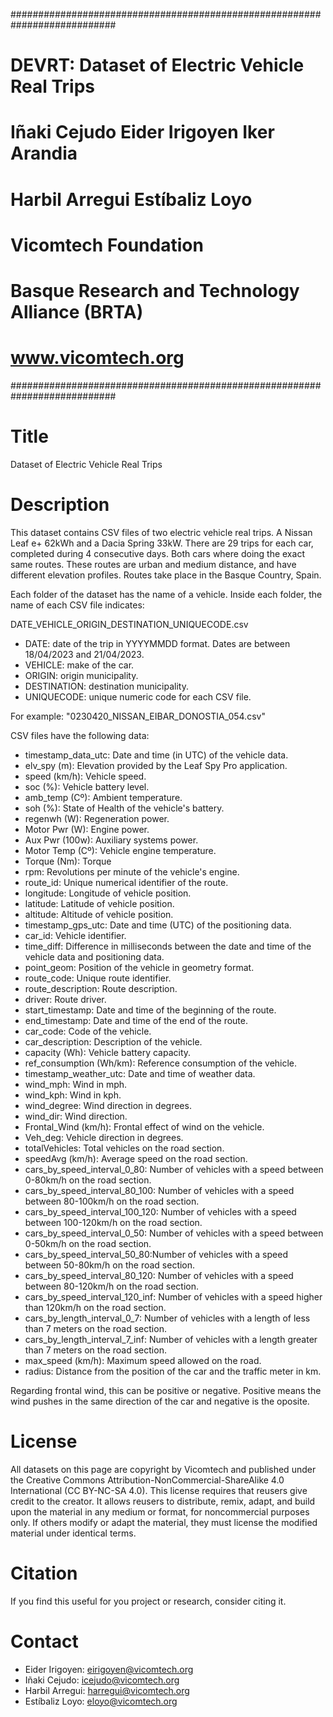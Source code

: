 
###########################################################################
#       DEVRT: Dataset of Electric Vehicle Real Trips                     #
#              Iñaki Cejudo    Eider Irigoyen    Iker Arandia             #
#                 Harbil Arregui    Estí­baliz Loyo                        #
#                                                                         #
#                                                                         #
#                           Vicomtech Foundation                          #
#                Basque Research and Technology Alliance (BRTA)           #
#                             www.vicomtech.org                           #
###########################################################################

Title
=====

Dataset of Electric Vehicle Real Trips

Description
===========

This dataset contains CSV files of two electric vehicle real trips. A Nissan Leaf e+ 62kWh and a Dacia Spring 33kW.
There are 29 trips for each car, completed during 4 consecutive days. Both cars where doing the exact same routes. These routes are urban and medium distance, and have different elevation profiles. Routes take place in the Basque Country, Spain.

Each folder of the dataset has the name of a vehicle. Inside each folder, the name of each CSV file indicates:

DATE_VEHICLE_ORIGIN_DESTINATION_UNIQUECODE.csv

- DATE: date of the trip in YYYYMMDD format. Dates are between 18/04/2023 and 21/04/2023.
- VEHICLE: make of the car.
- ORIGIN: origin municipality.
- DESTINATION: destination municipality.
- UNIQUECODE: unique numeric code for each CSV file.

For example: "0230420_NISSAN_EIBAR_DONOSTIA_054.csv"

CSV files have the following data:

- timestamp_data_utc: Date and time (in UTC) of the vehicle data.
- elv_spy (m): Elevation provided by the Leaf Spy Pro application.
- speed (km/h): Vehicle speed.
- soc (%): Vehicle battery level.
- amb_temp (Cº): Ambient temperature.
- soh (%): State of Health of the vehicle's battery.
- regenwh (W): Regeneration power.
- Motor Pwr (W): Engine power.
- Aux Pwr (100w): Auxiliary systems power.
- Motor Temp (Cº): Vehicle engine temperature.
- Torque (Nm): Torque
- rpm: Revolutions per minute of the vehicle's engine.
- route_id: Unique numerical identifier of the route.
- longitude: Longitude of vehicle position.
- latitude: Latitude of vehicle position.
- altitude: Altitude  of vehicle position.
- timestamp_gps_utc: Date and time (UTC) of the positioning data.
- car_id: Vehicle identifier.
- time_diff: Difference in milliseconds between the date and time of the vehicle data and positioning data.
- point_geom: Position of the vehicle in geometry format.
- route_code: Unique route identifier.
- route_description: Route description.
- driver: Route driver.
- start_timestamp: Date and time of the beginning of the route.
- end_timestamp: Date and time of the end of the route.
- car_code: Code of the vehicle.
- car_description: Description of the vehicle.
- capacity (Wh): Vehicle battery capacity.
- ref_consumption (Wh/km): Reference consumption of the vehicle.
- timestamp_weather_utc: Date and time of weather data.
- wind_mph: Wind in mph.
- wind_kph: Wind in kph.
- wind_degree: Wind direction in degrees.
- wind_dir: Wind direction.
- Frontal_Wind (km/h): Frontal effect of wind on the vehicle.
- Veh_deg: Vehicle direction in degrees.
- totalVehicles: Total vehicles on the road section.
- speedAvg (km/h): Average speed on the road section.
- cars_by_speed_interval_0_80: Number of vehicles with a speed between 0-80km/h on the road section.
- cars_by_speed_interval_80_100: Number of vehicles with a speed between 80-100km/h on the road section.
- cars_by_speed_interval_100_120: Number of vehicles with a speed between 100-120km/h on the road section.
- cars_by_speed_interval_0_50: Number of vehicles with a speed between 0-50km/h on the road section.
- cars_by_speed_interval_50_80:Number of vehicles with a speed between 50-80km/h on the road section.
- cars_by_speed_interval_80_120: Number of vehicles with a speed between 80-120km/h on the road section.
- cars_by_speed_interval_120_inf: Number of vehicles with a speed higher than 120km/h on the road section.
- cars_by_length_interval_0_7: Number of vehicles with a length of less than 7 meters on the road section.
- cars_by_length_interval_7_inf: Number of vehicles with a length greater than 7 meters on the road section.
- max_speed (km/h): Maximum speed allowed on the road.
- radius: Distance from the position of the car and the traffic meter in km.

Regarding frontal wind, this can be positive or negative. Positive means the wind pushes in the same direction of the car and negative is the oposite.

License
=======
All datasets on this page are copyright by Vicomtech and published under the Creative Commons Attribution-NonCommercial-ShareAlike 4.0 International (CC BY-NC-SA 4.0).
This license requires that reusers give credit to the creator. It allows reusers to distribute, remix, adapt, and build upon the material in any medium or format, for noncommercial purposes only. If others modify or adapt the material, they must license the modified material under identical terms.

Citation
========
If you find this useful for you project or research, consider citing it.

Contact
=======

* Eider Irigoyen: eirigoyen@vicomtech.org
* Iñaki Cejudo: icejudo@vicomtech.org
* Harbil Arregui: harregui@vicomtech.org
* Estíbaliz Loyo: eloyo@vicomtech.org
